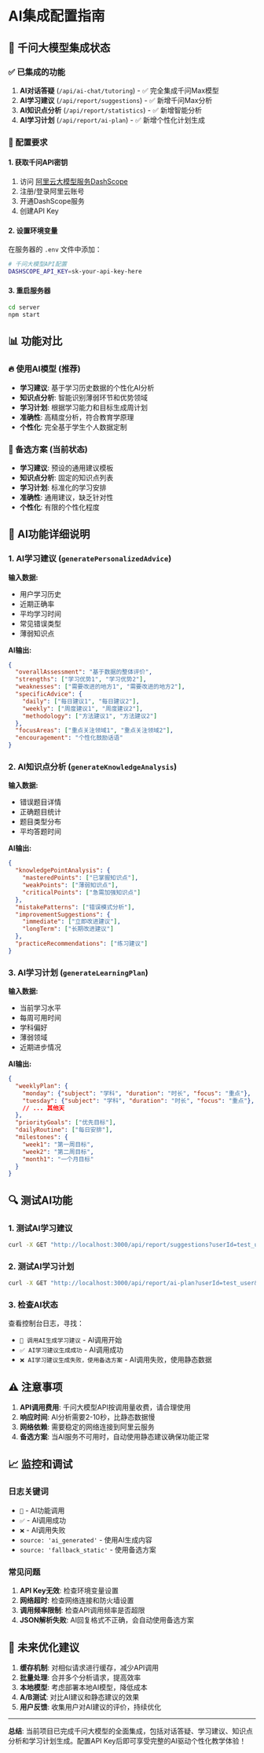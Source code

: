 # AI集成配置指南

## 🤖 千问大模型集成状态

### ✅ 已集成的功能
1. **AI对话答疑** (`/api/ai-chat/tutoring`) - ✅ 完全集成千问Max模型
2. **AI学习建议** (`/api/report/suggestions`) - ✅ 新增千问Max分析
3. **AI知识点分析** (`/api/report/statistics`) - ✅ 新增智能分析
4. **AI学习计划** (`/api/report/ai-plan`) - ✅ 新增个性化计划生成

### 🔧 配置要求

#### 1. 获取千问API密钥
1. 访问 [阿里云大模型服务DashScope](https://dashscope.aliyun.com/)
2. 注册/登录阿里云账号
3. 开通DashScope服务
4. 创建API Key

#### 2. 设置环境变量
在服务器的 `.env` 文件中添加：

```bash
# 千问大模型API配置
DASHSCOPE_API_KEY=sk-your-api-key-here
```

#### 3. 重启服务器
```bash
cd server
npm start
```

## 📊 功能对比

### 🔥 使用AI模型 (推荐)
- **学习建议**: 基于学习历史数据的个性化AI分析
- **知识点分析**: 智能识别薄弱环节和优势领域
- **学习计划**: 根据学习能力和目标生成周计划
- **准确性**: 高精度分析，符合教育学原理
- **个性化**: 完全基于学生个人数据定制

### 📝 备选方案 (当前状态)
- **学习建议**: 预设的通用建议模板
- **知识点分析**: 固定的知识点列表
- **学习计划**: 标准化的学习安排
- **准确性**: 通用建议，缺乏针对性
- **个性化**: 有限的个性化程度

## 🚀 AI功能详细说明

### 1. AI学习建议 (`generatePersonalizedAdvice`)
**输入数据:**
- 用户学习历史
- 近期正确率
- 平均学习时间
- 常见错误类型
- 薄弱知识点

**AI输出:**
```json
{
  "overallAssessment": "基于数据的整体评价",
  "strengths": ["学习优势1", "学习优势2"],
  "weaknesses": ["需要改进的地方1", "需要改进的地方2"],
  "specificAdvice": {
    "daily": ["每日建议1", "每日建议2"],
    "weekly": ["周度建议1", "周度建议2"],
    "methodology": ["方法建议1", "方法建议2"]
  },
  "focusAreas": ["重点关注领域1", "重点关注领域2"],
  "encouragement": "个性化鼓励话语"
}
```

### 2. AI知识点分析 (`generateKnowledgeAnalysis`)
**输入数据:**
- 错误题目详情
- 正确题目统计
- 题目类型分布
- 平均答题时间

**AI输出:**
```json
{
  "knowledgePointAnalysis": {
    "masteredPoints": ["已掌握知识点"],
    "weakPoints": ["薄弱知识点"],
    "criticalPoints": ["急需加强知识点"]
  },
  "mistakePatterns": ["错误模式分析"],
  "improvementSuggestions": {
    "immediate": ["立即改进建议"],
    "longTerm": ["长期改进建议"]
  },
  "practiceRecommendations": ["练习建议"]
}
```

### 3. AI学习计划 (`generateLearningPlan`)
**输入数据:**
- 当前学习水平
- 每周可用时间
- 学科偏好
- 薄弱领域
- 近期进步情况

**AI输出:**
```json
{
  "weeklyPlan": {
    "monday": {"subject": "学科", "duration": "时长", "focus": "重点"},
    "tuesday": {"subject": "学科", "duration": "时长", "focus": "重点"},
    // ... 其他天
  },
  "priorityGoals": ["优先目标"],
  "dailyRoutine": ["每日安排"],
  "milestones": {
    "week1": "第一周目标",
    "week2": "第二周目标",
    "month1": "一个月目标"
  }
}
```

## 🔍 测试AI功能

### 1. 测试AI学习建议
```bash
curl -X GET "http://localhost:3000/api/report/suggestions?userId=test_user&subject=math&grade=3"
```

### 2. 测试AI学习计划
```bash
curl -X GET "http://localhost:3000/api/report/ai-plan?userId=test_user&currentLevel=intermediate&weeklyGoal=improvement&availableTime=5"
```

### 3. 检查AI状态
查看控制台日志，寻找：
- `🤖 调用AI生成学习建议` - AI调用开始
- `✅ AI学习建议生成成功` - AI调用成功
- `❌ AI学习建议生成失败，使用备选方案` - AI调用失败，使用静态数据

## ⚠️ 注意事项

1. **API调用费用**: 千问大模型API按调用量收费，请合理使用
2. **响应时间**: AI分析需要2-10秒，比静态数据慢
3. **网络依赖**: 需要稳定的网络连接到阿里云服务
4. **备选方案**: 当AI服务不可用时，自动使用静态建议确保功能正常

## 📈 监控和调试

### 日志关键词
- `🤖` - AI功能调用
- `✅` - AI调用成功
- `❌` - AI调用失败
- `source: 'ai_generated'` - 使用AI生成内容
- `source: 'fallback_static'` - 使用备选方案

### 常见问题
1. **API Key无效**: 检查环境变量设置
2. **网络超时**: 检查网络连接和防火墙设置
3. **调用频率限制**: 检查API调用频率是否超限
4. **JSON解析失败**: AI回复格式不正确，会自动使用备选方案

## 🎯 未来优化建议

1. **缓存机制**: 对相似请求进行缓存，减少API调用
2. **批量处理**: 合并多个分析请求，提高效率
3. **本地模型**: 考虑部署本地AI模型，降低成本
4. **A/B测试**: 对比AI建议和静态建议的效果
5. **用户反馈**: 收集用户对AI建议的评价，持续优化

---

**总结**: 当前项目已完成千问大模型的全面集成，包括对话答疑、学习建议、知识点分析和学习计划生成。配置API Key后即可享受完整的AI驱动个性化教学体验！ 